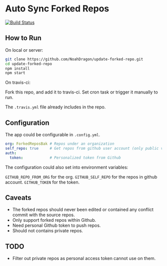 # Auto Sync Forked Repos
[![Build Status](https://travis-ci.org/NoahDragon/update-forked-repo.svg?branch=master)](https://travis-ci.org/NoahDragon/update-forked-repo)

## How to Run

On local or server:

```bash
git clone https://github.com/NoahDragon/update-forked-repo.git
cd update-forked-repo
npm install
npm start
```

On travis-ci:

Fork this repo, and add it to travis-ci. Set cron task or trigger it manually to run.

The `.travis.yml` file already includes in the repo.

## Configuration

The app could be configurable in `.config.yml`.

```yaml
org: ForkedReposBak # Repos under an organization
self_repo: true     # Get repos from github user account (only public visible repos)
auth:
  token:            # Personalized token from Github 
```

The configuration could also set into environment variables:

`GITHUB_REPO_FROM_ORG` for the org.
`GITHUB_SELF_REPO` for the repos in github account.
`GITHUB_TOKEN` for the token.

## Caveats

* The forked repos should never been edited or contained any conflict commit with the source repos.
* Only support forked repos within Github.
* Need personal Github token to push repos.
* Should not contains private repos.

## TODO

* Filter out private repos as personal access token cannot use on them.